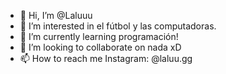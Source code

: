 - 👋 Hi, I’m @Laluuu
- 👀 I’m interested in  el fútbol y las computadoras.
- 🌱 I’m currently learning programación!
- 💞️ I’m looking to collaborate on  nada xD
- 📫 How to reach me Instagram: @laluu.gg

<!---
Laluuu/Laluuu is a ✨ special ✨ repository because its `README.md` (this file) appears on your GitHub profile.
You can click the Preview link to take a look at your changes.
--->
